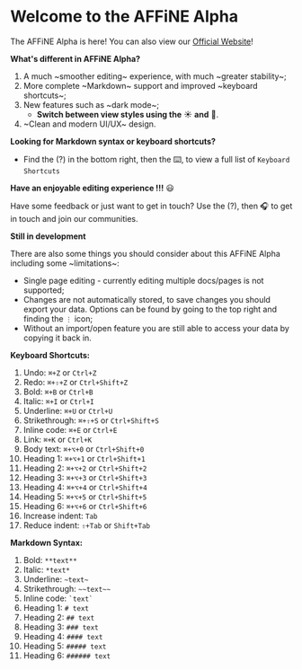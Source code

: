 # Welcome to the AFFiNE Alpha

The AFFiNE Alpha is here! You can also view our [Official Website](https://affine.pro/)!

**What's different in AFFiNE Alpha?**

1.  A much ~smoother editing~ experience, with much ~greater stability~;
2.  More complete ~Markdown~ support and improved ~keyboard shortcuts~;
3.  New features such as ~dark mode~;
    - **Switch between view styles using the** ☀ **and** 🌙.
4.  ~Clean and modern UI/UX~ design.

**Looking for Markdown syntax or keyboard shortcuts?**

- Find the (?) in the bottom right, then the ️⌨️, to view a full list of `Keyboard Shortcuts`

**Have an enjoyable editing experience !!!** 😃

Have some feedback or just want to get in touch? Use the (?), then 🎧 to get in touch and join our communities.

**Still in development**

There are also some things you should consider about this AFFiNE Alpha including some ~limitations~:

- Single page editing - currently editing multiple docs/pages is not supported;
- Changes are not automatically stored, to save changes you should export your data. Options can be found by going to the top right and finding the `⋮` icon;
- Without an import/open feature you are still able to access your data by copying it back in.

**Keyboard Shortcuts:**

1.  Undo: `⌘+Z` or `Ctrl+Z`
2.  Redo: `⌘+⇧+Z` or `Ctrl+Shift+Z`
3.  Bold: `⌘+B` or `Ctrl+B`
4.  Italic: `⌘+I` or `Ctrl+I`
5.  Underline: `⌘+U` or `Ctrl+U`
6.  Strikethrough: `⌘+⇧+S` or `Ctrl+Shift+S`
7.  Inline code: `⌘+E` or `Ctrl+E`
8.  Link: `⌘+K` or `Ctrl+K`
9.  Body text: `⌘+⌥+0` or `Ctrl+Shift+0`
10. Heading 1: `⌘+⌥+1` or `Ctrl+Shift+1`
11. Heading 2: `⌘+⌥+2` or `Ctrl+Shift+2`
12. Heading 3: `⌘+⌥+3` or `Ctrl+Shift+3`
13. Heading 4: `⌘+⌥+4` or `Ctrl+Shift+4`
14. Heading 5: `⌘+⌥+5` or `Ctrl+Shift+5`
15. Heading 6: `⌘+⌥+6` or `Ctrl+Shift+6`
16. Increase indent: `Tab`
17. Reduce indent: `⇧+Tab` or `Shift+Tab`

**Markdown Syntax:**

1.  Bold: `**text**`
2.  Italic: `*text*`
3.  Underline: `~text~`
4.  Strikethrough: `~~text~~`
5.  Inline code: `` `text` ``
6.  Heading 1: `# text`
7.  Heading 2: `## text`
8.  Heading 3: `### text`
9.  Heading 4: `#### text`
10. Heading 5: `##### text`
11. Heading 6: `###### text`
